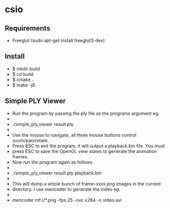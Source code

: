 csio
====

Requirements
------------
  * Freeglut (sudo apt-get install freeglut3-dev)

Install
-------

  * $ mkdir build
  * $ cd build
  * $ cmake ..
  * $ make -j8

Simple PLY Viewer
-----------------
  * Run the program by passing the ply file as the programs argument eg.
  *
  * ./simple_ply_viewer result.ply
  *
  * Use the mouse to navigate, all three mouse buttons control zoom/pan/rotate.
  * Press ESC to exit the program, it will output a playback.bin file. You must
  * press ESC to save the OpenGL view states to generate the animation frames.
  * Now run the program again as follows
  *
  * ./simple_ply_viewer result.ply playback.bin
  *
  * This will dump a whole bunch of frame-xxxx.png images in the current
  * directory. I use mencoder to generate the video eg.
  *
  * mencoder mf://*.png -fps 25 -ovc x264 -o video.avi
